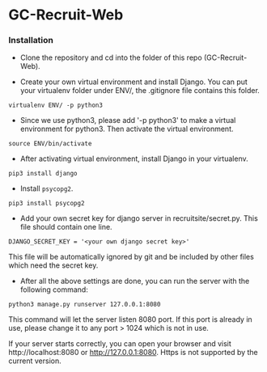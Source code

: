GC-Recruit-Web
====

### Installation

+ Clone the repository and cd into the folder of this repo (GC-Recruit-Web).

+ Create your own virtual environment and install Django. You can put your virtualenv folder under ENV/, the .gitignore file contains this folder.
```
virtualenv ENV/ -p python3
```
+ Since we use python3, please add '-p python3' to make a virtual environment for python3. Then activate the virtual environment.
```
source ENV/bin/activate
```
+ After activating virtual environment, install Django in your virtualenv.
```
pip3 install django
```
+ Install ```psycopg2```.
```
pip3 install psycopg2
```
+ Add your own secret key for django server in recruitsite/secret.py. This file should contain one line.
```
DJANGO_SECRET_KEY = '<your own django secret key>'
```
This file will be automatically ignored by git and be included by other files which need the secret key.

+ After all the above settings are done, you can run the server with the following command:
```
python3 manage.py runserver 127.0.0.1:8080
```
This command will let the server listen 8080 port. If this port is already in use, please change it to any port > 1024 which is not in use.

If your server starts correctly, you can open your browser and visit http://localhost:8080 or http://127.0.0.1:8080.
Https is not supported by the current version.
